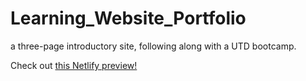 # Learning_Website_Portfolio
a three-page introductory site, following along with a UTD bootcamp.


Check out  [this Netlify preview!](http://bit.ly/3Z6QZsd)
